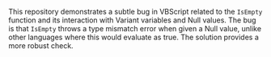 This repository demonstrates a subtle bug in VBScript related to the `IsEmpty` function and its interaction with Variant variables and Null values. The bug is that `IsEmpty` throws a type mismatch error when given a Null value, unlike other languages where this would evaluate as true.  The solution provides a more robust check.